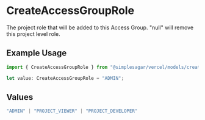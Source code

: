 # CreateAccessGroupRole

The project role that will be added to this Access Group. \"null\" will remove this project level role.

## Example Usage

```typescript
import { CreateAccessGroupRole } from "@simplesagar/vercel/models/createaccessgroupop.js";

let value: CreateAccessGroupRole = "ADMIN";
```

## Values

```typescript
"ADMIN" | "PROJECT_VIEWER" | "PROJECT_DEVELOPER"
```